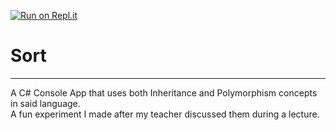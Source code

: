 [![Run on Repl.it](https://repl.it/badge/github/SECT19N/SortingAlgorithms)](https://replit.com/@SECT19N/SortingAlgorithms?v=1)
# Sort
---
A C# Console App that uses both Inheritance and Polymorphism concepts in said language.   
A fun experiment I made after my teacher discussed them during a lecture.

